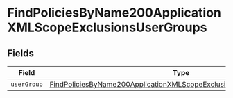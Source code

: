 # FindPoliciesByName200ApplicationXMLScopeExclusionsUserGroups


## Fields

| Field                                                                                                                                                                     | Type                                                                                                                                                                      | Required                                                                                                                                                                  | Description                                                                                                                                                               |
| ------------------------------------------------------------------------------------------------------------------------------------------------------------------------- | ------------------------------------------------------------------------------------------------------------------------------------------------------------------------- | ------------------------------------------------------------------------------------------------------------------------------------------------------------------------- | ------------------------------------------------------------------------------------------------------------------------------------------------------------------------- |
| `userGroup`                                                                                                                                                               | [FindPoliciesByName200ApplicationXMLScopeExclusionsUserGroupsUserGroup](../../models/operations/findpoliciesbyname200applicationxmlscopeexclusionsusergroupsusergroup.md) | :heavy_minus_sign:                                                                                                                                                        | N/A                                                                                                                                                                       |